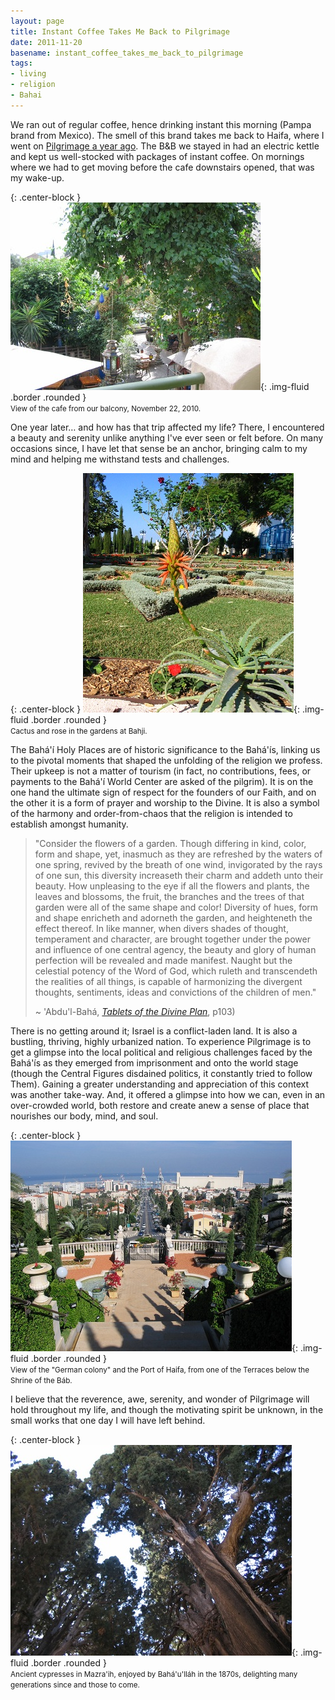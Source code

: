```yaml
---
layout: page
title: Instant Coffee Takes Me Back to Pilgrimage
date: 2011-11-20
basename: instant_coffee_takes_me_back_to_pilgrimage
tags:
- living
- religion
- Bahai
---
```


We ran out of regular coffee, hence drinking instant this morning (Pampa brand
from Mexico). The smell of this brand takes me back to Haifa, where I went on [
Pilgrimage a year ago](http://www.safnet.com/fcgi-bin/mt/mt-search.cgi?IncludeBlogs=2&amp;tag=pilgrimage&amp;limit=20). The B&amp;B we stayed in had an electric kettle and
kept us well-stocked with packages of instant coffee. On mornings where we had
to get moving before the cafe downstairs opened, that was my wake-up.

{: .center-block }
![Templar's Boutique Balcony](/images/balconyView.JPG){: .img-fluid .border .rounded }<br>
<small>View of the cafe from our balcony, November 22, 2010.</small>

<!--more-->

One year later&hellip; and how has that trip affected my life? There, I
encountered a beauty and serenity unlike anything I've ever seen or felt before.
On many occasions since, I have let that sense be an anchor, bringing calm to my
mind and helping me withstand tests and challenges.

{: .center-block }
![Gardens at Bahji](/images/bahjiCactus.JPG){: .img-fluid .border .rounded }<br>
<small>Cactus and rose in the gardens at Bahji.</small>

The Bah&aacute;'&iacute; Holy Places are of historic significance to the
Bah&aacute;'&iacute;s, linking us to the pivotal moments that shaped the
unfolding of the religion we profess. Their upkeep is not a matter of tourism
(in fact, no contributions, fees, or payments to the Bah&aacute;'&iacute; World
Center are asked of the pilgrim). It is on the one hand the ultimate sign of
respect for the founders of our Faith, and on the other it is a form of prayer
and worship to the Divine. It is also a symbol of the harmony and
order-from-chaos that the religion is intended to establish amongst humanity.

> "Consider the flowers of a garden. Though differing in kind, color, form and
> shape, yet, inasmuch as they are refreshed by the waters of one spring,
> revived by the breath of one wind, invigorated by the rays of one sun, this
> diversity increaseth their charm and addeth unto their beauty. How unpleasing
> to the eye if all the flowers and plants, the leaves and blossoms, the fruit,
> the branches and the trees of that garden were all of the same shape and
> color! Diversity of hues, form and shape enricheth and adorneth the garden,
> and heighteneth the effect thereof. In like manner, when divers shades of
> thought, temperament and character, are brought together under the power and
> influence of one central agency, the beauty and glory of human perfection will
> be revealed and made manifest. Naught but the celestial potency of the Word of
> God, which ruleth and transcendeth the realities of all things, is capable of
> harmonizing the divergent thoughts, sentiments, ideas and convictions of the
> children of men."
>
> ~ 'Abdu'l-Bah&aacute;, _<a
> href="http://reference.bahai.org/en/t/ab/TDP/tdp-14.html">Tablets of the
> Divine Plan</a>_, p103)

There is no getting around it; Israel is a conflict-laden land. It is also a
bustling, thriving, highly urbanized nation. To experience Pilgrimage is to get
a glimpse into the local political and religious challenges faced by the
Bah&aacute;'&iacute;s as they emerged from imprisonment and onto the world stage
(though the Central Figures disdained politics, it constantly tried to follow
Them). Gaining a greater understanding and appreciation of this context was
another take-way. And, it offered a glimpse into how we can, even in an
over-crowded world, both restore and create anew a sense of place that nourishes
our body, mind, and soul.

{: .center-block }
![Terraces on Mt. Carmel](/images/terraceAndHaifa.JPG){: .img-fluid .border .rounded }<br>
<small>View of the "German colony" and the Port of Haifa, from one of the Terraces
below the Shrine of the B&aacute;b.</small>

I believe that the reverence, awe, serenity, and wonder of Pilgrimage will hold
throughout my life, and though the motivating spirit be unknown, in the small
works that one day I will have left behind.

{: .center-block }
![Cypress in Mazra'ih](/images/mazriehCypress.JPG){: .img-fluid .border .rounded }<br>
<small>Ancient cypresses in Mazra'ih, enjoyed by Bah&aacute;'u'll&aacute;h in the 1870s,
delighting many generations since and those to come.</small></small>
